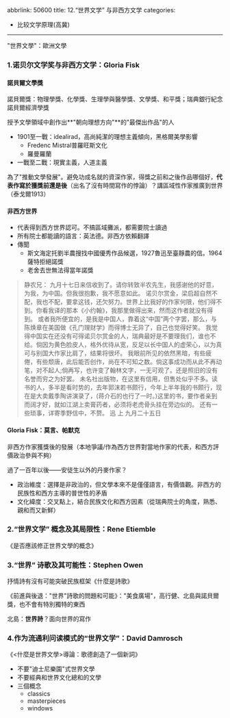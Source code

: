 abbrlink: 50600
title: 12.“世界文学” 与非西方文学
categories:
  - 比较文学原理(高冀)
---
"世界文學"：歐洲文學

### 1.诺贝尔文学奖与非西方文学：Gloria Fisk

#### 諾貝爾文學獎

諾貝爾獎：物理學獎、化學獎、生理學與醫學獎、文學獎、和平獎；瑞典銀行紀念諾貝爾經濟學獎

授予文學領域中創作出**"朝向理想方向"**的"最傑出作品"的人

- 1901至一戰：idealirad，高尚純潔的理想主義傾向，黑格爾美學影響
	- Fredenc Mistral普羅旺斯文化
	- 羅曼羅蘭
- 一戰至二戰：現實主義，人道主義

為了"推動文學發展"。避免功成名就的資深作家，得獎之前和之後作品哪個好，**代表作寫於獲獎前還是後**（出名了沒有時間寫作的悖論）？講區域性作家推廣到世界（泰戈爾1913）

#### 非西方世界

- 代表得到西方世界認可。不搞區域攤派，都需要院士讀過
- 所有院士都能讀的語言：英法德。非西方依賴翻譯
- 傳聞
	- 斯文海定托劉半農搜找中國優秀作品候選，1927魯迅至臺靜農的信。1964薩特拒絕諾獎
	- 老舍去世無法得當年諾獎

> 静农兄：
> 九月十七日来信收到了。请你转致半农先生，我感谢他的好意，为我，为中国。但我很抱歉，我不愿意如此。
> 诺贝尔赏金，梁启超自然不配，我也不配，要拿这钱，还欠努力。世界上比我好的作家何限，他们得不到。你看我译的那本《小约翰》，我那里做得出来，然而这作者就没有得到。
> 或者我所便宜的，是我是中国人，靠着这“中国”两个字罢，那么，与陈焕章在美国做《孔门理财学》而得博士无异了，自己也觉得好笑。
> 我觉得中国实在还没有可得诺贝尔赏金的人，瑞典最好是不要理我们，谁也不给。倘因为黄色脸皮人，格外优待从宽，反足以长中国人的虚荣心，以为真可与别国大作家比肩了，结果将很坏。
> 我眼前所见的依然黑暗，有些疲倦，有些颓唐，此后能否创作，尚在不可知之数。倘这事成功而从此不再动笔，对不起人;倘再写，也许变了翰林文字，一无可观了。还是照旧的没有名誉而穷之为好罢。
> 未名社出版物，在这里有信用，但售处似乎不多。读书的人，多半是看时势的，去年郭沫若书颇行，今年上半年我的书颇行，现在是大卖戴季陶讲演录了，(蒋介石的也行了一时。)这里的书，要作者亲到而阔才好，就如江湖上卖膏药者，必须将老虎骨头挂在旁边似的。
> 还有一些琐事，详寄季野信中，不赘。
> 迅 上 九月二十五日

#### Gloria Fisk：莫言、帕默克

非西方作家獲獎後的發展（本地爭議/作為西方世界對當地作家的代表，和西方評價政治參與不夠）

過了一百年以後——安徒生以外的丹麥作家？

- 政治維度：選擇是非政治的，但文學本來不是僅僅語言，有價值觀。非西方的民族性和西方主導的普世性的矛盾
- 文化緯度：交叉點上，結合民族文化和西方因素（從瑞典院士的角度，熟悉、親和而又新鮮）

### 2.“世界文学” 概念及其局限性：Rene Etiemble

《是否應該修正世界文學的概念》

### 3.“世界” 诗歌及其可能性：Stephen Owen

抒情詩有沒有可能突破民族框架《什麼是詩歌》

《前進與後退："世界"詩歌的問題和可能》："美食廣場"，高行健、北島與諾貝爾獎，也不會有特別獨特的東西

北島：**世界詩**？面向世界的寫作

### 4.作为流通利问读模式的“世界文学”：David Damrosch

《<什麼是世界文學>導論：歌德創造了一個新詞》

- 不要"迪士尼樂園"式世界文學
- 不要經典和世界文化總和的文學
- 三個概念
	- classics
	- masterpieces
	- windows